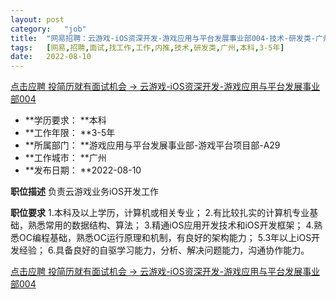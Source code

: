 ```yaml
---
layout:	post
category:	"job"
title:	"网易招聘：云游戏-iOS资深开发-游戏应用与平台发展事业部004-技术-研发类-广州本科3-5年"
tags:	[网易,招聘,面试,找工作,工作,内推,技术,研发类,广州,本科,3-5年]
date:	2022-08-10
---
```


[点击应聘 投简历就有面试机会 -> 云游戏-iOS资深开发-游戏应用与平台发展事业部004](http://mobile.bole.netease.com/bole/boleDetail?id=42069&employeeId=346f03c3cda5f04c&key=all)



- **学历要求： **本科
- **工作年限： **3-5年
- **所属部门： **游戏应用与平台发展事业部-游戏平台项目部-A29
- **工作城市： **广州
- **发布日期： **2022-08-10



**职位描述**
负责云游戏业务iOS开发工作



**职位要求**
1.本科及以上学历，计算机或相关专业；
2.有比较扎实的计算机专业基础，熟悉常用的数据结构、算法；
3.精通iOS应用开发技术和iOS开发框架；
4.熟悉OC编程基础，熟悉OC运行原理和机制，有良好的架构能力；
5.3年以上iOS开发经验；
6.具备良好的自驱学习能力，分析、解决问题能力，沟通协作能力。



[点击应聘 投简历就有面试机会 -> 云游戏-iOS资深开发-游戏应用与平台发展事业部004](http://mobile.bole.netease.com/bole/boleDetail?id=42069&employeeId=346f03c3cda5f04c&key=all)